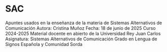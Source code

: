 # SAC
Apuntes usados en la enseñanza de la materia de Sistemas Alternativos de Comunicación
Autora: Cristina Muñoz 
Fecha: 18 de junio de 2025 
Curso 2024-2025 
Material docente en abierto de la Universidad Rey Juan Carlos 
Asignatura: Sistemas Alternativos de Comunicación 
Grado en Lengua de Signos Española y Comunidad Sorda
